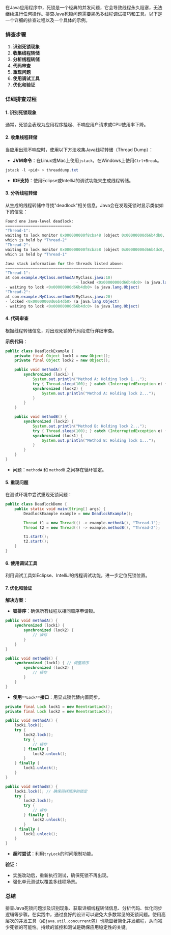 在Java应用程序中，死锁是一个经典的并发问题，它会导致线程永久阻塞，无法继续进行任何操作。排查Java死锁问题需要熟悉多线程调试技巧和工具。以下是一个详细的排查过程以及一个具体的示例。

### 排查步骤

1. **识别死锁现象**
2. **收集线程转储**
3. **分析线程转储**
4. **代码审查**
5. **重现问题**
6. **使用调试工具**
7. **优化和验证**

### 详细排查过程

#### 1. 识别死锁现象

通常，死锁会表现为应用程序挂起、不响应用户请求或CPU使用率下降。

#### 2. 收集线程转储

当应用出现不响应时，使用以下方法收集Java线程转储（Thread Dump）：

+ **JVM命令**：在Linux或Mac上使用`jstack`，在Windows上使用`Ctrl+Break`。

```java
jstack -l <pid> > threaddump.txt
```

+ **IDE支持**：使用Eclipse或IntelliJ的调试功能来生成线程转储。

#### 3. 分析线程转储

从生成的线程转储中寻找"deadlock"相关信息。Java会在发现死锁时显示类似如下的信息：

```java
Found one Java-level deadlock:  
=============================  
"Thread-1":  
waiting to lock monitor 0x000000000f8cba48 (object 0x00000000d66b4db0, a java.lang.Object),  
which is held by "Thread-2"  
"Thread-2":  
waiting to lock monitor 0x000000000f8cba58 (object 0x00000000d66b4dc0, a java.lang.Object),  
which is held by "Thread-1"  

Java stack information for the threads listed above:  
===================================================  
"Thread-1":  
at com.example.MyClass.methodA(MyClass.java:10)  
                               - locked <0x00000000d66b4dc0> (a java.lang.Object)  
- waiting to lock <0x00000000d66b4db0> (a java.lang.Object)  
"Thread-2":  
at com.example.MyClass.methodB(MyClass.java:20)  
- locked <0x00000000d66b4db0> (a java.lang.Object)  
- waiting to lock <0x00000000d66b4dc0> (a java.lang.Object)
```

#### 4. 代码审查

根据线程转储信息，对出现死锁的代码段进行详细审查。

**示例代码**：

```java
public class DeadlockExample {  
    private final Object lock1 = new Object();  
    private final Object lock2 = new Object();  

    public void methodA() {  
        synchronized (lock1) {  
            System.out.println("Method A: Holding lock 1...");  
            try { Thread.sleep(100); } catch (InterruptedException e) {}  
            synchronized (lock2) {  
                System.out.println("Method A: Holding lock 2...");  
            }  
        }  
    }  

    public void methodB() {  
        synchronized (lock2) {  
            System.out.println("Method B: Holding lock 2...");  
            try { Thread.sleep(100); } catch (InterruptedException e) {}  
            synchronized (lock1) {  
                System.out.println("Method B: Holding lock 1...");  
            }  
        }  
    }  
}
```

+ 问题：`methodA` 和 `methodB` 之间存在循环锁定。

#### 5. 重现问题

在测试环境中尝试重现死锁问题：

```java
public class DeadlockDemo {  
    public static void main(String[] args) {  
        DeadlockExample example = new DeadlockExample();  

        Thread t1 = new Thread(() -> example.methodA(), "Thread-1");  
        Thread t2 = new Thread(() -> example.methodB(), "Thread-2");  

        t1.start();  
        t2.start();  
    }  
}
```

#### 6. 使用调试工具

利用调试工具如Eclipse、IntelliJ的线程调试功能，进一步定位死锁位置。

#### 7. 优化和验证

**解决方案**：

+ **锁排序**：确保所有线程以相同顺序申请锁。

```java
public void methodA() {  
    synchronized (lock1) {  
        synchronized (lock2) {  
            // 操作  
        }  
    }  
}  

public void methodB() {  
    synchronized (lock1) { // 调整顺序  
        synchronized (lock2) {  
            // 操作  
        }  
    }  
}
```

+ **使用**`**Lock**`**接口**：用显式锁代替内置同步。

```java
private final Lock lock1 = new ReentrantLock();  
private final Lock lock2 = new ReentrantLock();  

public void methodA() {  
    lock1.lock();  
    try {  
        lock2.lock();  
        try {  
            // 操作  
        } finally {  
            lock2.unlock();  
        }  
    } finally {  
        lock1.unlock();  
    }  
}  

public void methodB() {  
    lock1.lock(); // 确保同样顺序的锁定  
    try {  
        lock2.lock();  
        try {  
            // 操作  
        } finally {  
            lock2.unlock();  
        }  
    } finally {  
        lock1.unlock();  
    }  
}
```

+ **超时尝试**：利用`tryLock`的时间限制功能。

**验证**：

+ 实施改动后，重新执行测试，确保死锁不再出现。
+ 强化单元测试以覆盖多线程场景。

### 总结

排查Java死锁问题涉及识别现象、获取详细线程转储信息、分析代码、优化同步逻辑等步骤。在实践中，通过良好的设计可以避免大多数常见的死锁问题。使用高层次的并发工具（如`java.util.concurrent`包）也能显著简化并发编程，从而减少死锁的可能性。持续的监控和测试是确保应用稳定性的关键。
